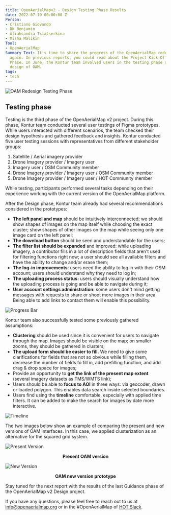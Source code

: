 ```yaml
---
title: OpenAerialMapv2 - Design Testing Phase Results
date: 2022-07-19 00:00:00 Z
Person:
- Cristiano Giovando
- DK Benjamin
- Aliaksandra Tsiatserkina
- Misha Malikin
Tool:
- OpenAerialMap
Summary Text: It's time to share the progress of the OpenAerialMap redesign project
  again. In previous reports, you could read about the Project Kick-Off and the Design
  Phase. In June, the Kontur team involved users in the testing phase of the updated
  design of OAM.
tags:
- tech
---
```


![OAM Redesign Testing Phase](https://cdn.hotosm.org/website/OAM+tweet+mockup+Testing.png)

## Testing phase
Testing is the third phase of the OpenAerialMap v2 project. During this phase, Kontur team conducted several user testings of Figma prototypes. While users interacted with different scenarios, the team checked their design hypothesis and gathered feedback and insights.
Kontur conducted five user testing sessions with representatives from different stakeholder groups:

1. Satellite / Aerial imagery provider
2. Drone Imagery provider / Imagery user
3. Imagery user / OSM Community member
4. Drone Imagery provider / Imagery user / OSM Community member
5. Drone Imagery provider / Imagery user / HOT Community member

While testing, participants performed several tasks depending on their experience working with the current version of the OpenAerialMap platform.

After the Design phase, Kontur team already had several recommendations considered in the prototypes:
- **The left panel and map** should be intuitively interconnected; we should show shapes of images on the map itself while choosing the exact cluster; show shapes of other images on the map while seeing only one image card on the left panel;
- **The download button** should be seen and understandable for the users;
- **The filter list should be expanded** and improved: while uploading imagery, a contributor fills in a lot of description fields that aren't used for filtering functions right now; a user should see all available filters and have the ability to change and/or erase them;
- **The log-in improvements**: users need the ability to log in with their OSM account; users should understand why they need to log in;
- **The uploading process status:** users should visually understand how the uploading process is going and be able to navigate during it;
- **User account settings administration:** some users don't mind getting messages with requests to share or shoot more images in their area. Being able to add links to contact them will enable this possibility.

![Progress Bar](https://cdn.hotosm.org/website/Progress+bar.png)


Kontur team also successfully tested some previously gathered assumptions:
- **Clustering** should be used since it is convenient for users to navigate through the map. Images should be visible on the map; on smaller zooms, they should be gathered in clusters;
- **The upload form should be easier to fill.** We need to give some clarifications for fields that are not so obvious while filling them, decrease the number of fields to fill in, add prefilling function, and add drag & drop space for images;
- Provide an opportunity to **get the link of the present map extent** (several imagery datasets as TMS/WMTS link);
- Users should be able to **focus to AOI** in three ways: via geocoder, drawn or loaded polygon. This enables data search inside selected boundaries.
- Users find using the **timeline** comfortable, especially with applied time filters. It can be added to make the search for images by date more interactive.

![Timeline](https://cdn.hotosm.org/website/Timeline.png)


The two images below show an example of comparing the present and new versions of OAM interfaces. In this case, we applied clusterization as an alternative for the squared grid system.

![Present Version](https://cdn.hotosm.org/website/Present+version.png)
<p align="center"><strong>Present OAM version</strong></p>

![New Version](https://cdn.hotosm.org/website/New+version.png)
<p align="center"><strong>OAM new version prototype</strong></p>


Stay tuned for the next report with the results of the last Guidance phase of the OpenAerialMap v2 Design project.

If you have any questions, please feel free to reach out to us at [info@openaerialmap.org](mailto:info@openaerialmap.org) or in the #OpenAerialMap of [HOT Slack](https://slack.hotosm.org).

